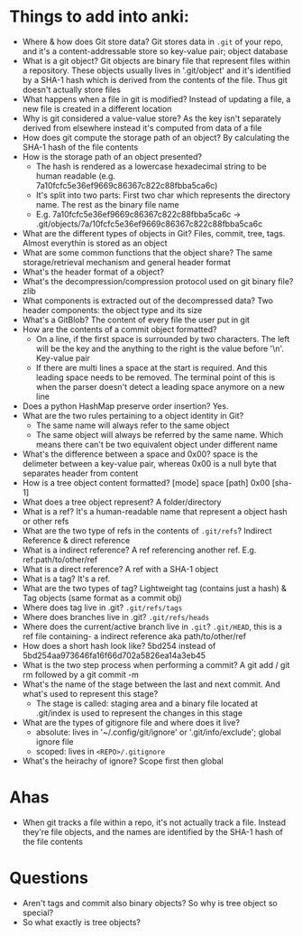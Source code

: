 # Things to add into anki:

- Where & how does Git store data? Git stores data in `.git` of your repo, and it's a content-addressable store so key-value pair; object database
- What is a git object? Git objects are binary file that represent files within a repository. These objects usually lives in '.git/object' and it's identified by a SHA-1 hash which is derived from the contents of the file. Thus git doesn't actually store files
- What happens when a file in git is modified? Instead of updating a file, a new file is created in a different location
- Why is git considered a value-value store? As the key isn't separately derived from elsewhere instead it's computed from data of a file
- How does git compute the storage path of an object? By calculating the SHA-1 hash of the file contents
- How is the storage path of an object presented? 
    - The hash is rendered as a lowercase hexadecimal string to be human readable (e.g. 7a10fcfc5e36ef9669c86367c822c88fbba5ca6c)
    - It's split into two parts: First two char which represents the directory name. The rest as the binary file name
    - E.g. 7a10fcfc5e36ef9669c86367c822c88fbba5ca6c -> .git/objects/7a/10fcfc5e36ef9669c86367c822c88fbba5ca6c
- What are the different types of objects in Git? Files, commit, tree, tags. Almost everythin is stored as an object
- What are some common functions that the object share? The same storage/retrieval mechanism and general header format
- What's the header format of a object? <BLANK>
- What's the decompression/compression protocol used on git binary file? zlib
- What components is extracted out of the decompressed data? Two header components: the object type and its size
- What's a GitBlob? The content of every file the user put in git
- How are the contents of a commit object formatted?
    - On a line, if the first space is surrounded by two characters. The left will be the key and the anything to the right is the value before '\n'. Key-value pair
    - If there are multi lines a space at the start is required. And this leading space needs to be removed. The terminal point of this is when the parser doesn't detect a leading space anymore on a new line
- Does a python HashMap preserve order insertion? Yes.
- What are the two rules pertaining to a object identity in Git? 
    - The same name will always refer to the same object
    - The same object will always be referred by the same name. Which means there can't be two equivalent object under different name
- What's the difference between a space and 0x00? space is the delimeter between a key-value pair, whereas 0x00 is a null byte that separates header from content
- How is a tree object content formatted? [mode] space [path] 0x00 [sha-1]
- What does a tree object represent? A folder/directory
- What is a ref? It's a human-readable name that represent a object hash or other refs
- What are the two type of refs in the contents of `.git/refs`? Indirect Reference & direct reference
- What is a indirect reference? A ref referencing another ref. E.g. ref:path/to/other/ref
- What is a direct reference? A ref with a SHA-1 object
- What is a tag? It's a ref.
- What are the two types of tag? Lightweight tag (contains just a hash) & Tag objects (same format as a commit obj)
- Where does tag live in .git? `.git/refs/tags`
- Where does branches live in .git? `.git/refs/heads`
- Where does the current/active branch live in `.git`? `.git/HEAD`, this is a ref file containing- a indirect reference aka path/to/other/ref
- How does a short hash look like? 5bd254 instead of 5bd254aa973646fa16f66d702a5826ea14a3eb45
- What is the two step process when performing a commit? A git add / git rm followed by a git commit -m <MESSAGE>
- What's the name of the stage between the last and next commit. And what's used to represent this stage?
    - The stage is called: staging area and a binary file located at .git/index is used to represent the changes in this stage
- What are the types of gitignore file and where does it live?
    - absolute: lives in '~/.config/git/ignore' or '.git/info/exclude'; global ignore file
    - scoped: lives in `<REPO>/.gitignore`
- What's the heirachy of ignore? Scope first then global

# Ahas
* When git tracks a file within a repo, it's not actually track a file. Instead they're file objects, and the names are identified by the SHA-1 hash of the file contents

# Questions
- Aren't tags and commit also binary objects? So why is tree object so special?
- So what exactly is tree objects?

